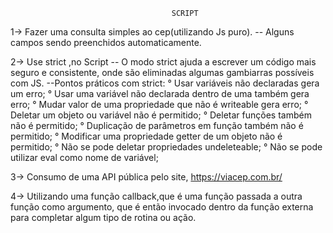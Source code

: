                                         SCRIPT
                    
1-> Fazer uma consulta simples ao cep(utilizando Js puro).
    -- Alguns campos sendo preenchidos automaticamente.

2-> Use strict ,no Script
    -- O modo strict  ajuda a escrever um código mais seguro e consistente, onde são eliminadas algumas gambiarras    possíveis com JS.
    --Pontos práticos com strict:
        ° Usar variáveis não declaradas gera um erro;
        ° Usar uma variável não declarada dentro de uma também gera erro;
        ° Mudar valor de uma propriedade que não é writeable gera erro;
        ° Deletar um objeto ou variável não é permitido;
        ° Deletar funções também não é permitido;
        ° Duplicação de parâmetros em função também não é permitido;
        ° Modificar uma propriedade getter de um objeto não é permitido;
        ° Não se pode deletar propriedades undeleteable;
        ° Não se pode utilizar eval como nome de variável;

3-> Consumo de uma API pública pelo site, https://viacep.com.br/

4-> Utilizando uma função callback,que é uma função passada a outra função como argumento, que é então invocado dentro da função externa para completar algum tipo de rotina ou ação.